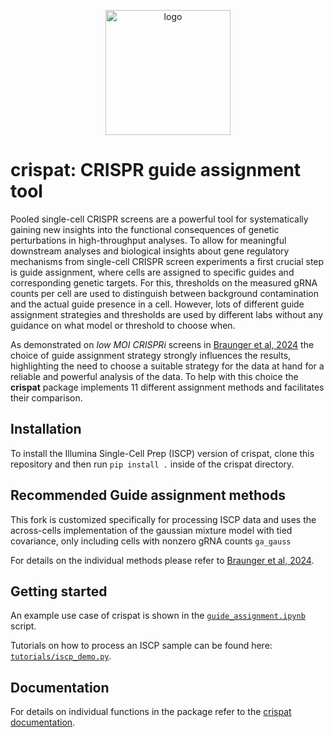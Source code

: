 <p align="center">
    <img src="https://github.com/velten-group/crispat/blob/main/crispat_logo.png" alt="logo" width="200"/>
</p>

# crispat: CRISPR guide assignment tool
Pooled single-cell CRISPR screens are a powerful tool for systematically gaining new insights into the functional consequences of genetic perturbations in high-throughput analyses. To allow for meaningful downstream analyses and biological insights about gene regulatory mechanisms from single-cell CRISPR screen experiments a first crucial step is guide assignment, where cells are assigned to specific guides and corresponding genetic targets. For this, thresholds on the measured gRNA counts per cell are used to distinguish between background contamination and the actual guide presence in a cell. However, lots of different guide assignment strategies and thresholds are used by different labs without any guidance on what model or threshold to choose when. 

As demonstrated on *low MOI CRISPRi* screens in [Braunger et al, 2024](https://academic.oup.com/bioinformatics/article/40/9/btae535/7750392) the choice of guide assignment strategy strongly influences the results, highlighting the need to choose a suitable strategy for the data at hand for a reliable and powerful analysis of the data. To help with this choice the **crispat** package implements 11 different assignment methods and facilitates their comparison. 

## Installation
To install the Illumina Single-Cell Prep (ISCP) version of crispat, clone this repository and then run `pip install .` inside of the crispat directory.

## Recommended Guide assignment methods
This fork is customized specifically for processing ISCP data and uses the across-cells implementation of the gaussian mixture model with tied covariance, only including cells with nonzero gRNA counts `ga_gauss`

For details on the individual methods please refer to [Braunger et al, 2024](https://academic.oup.com/bioinformatics/article/40/9/btae535/7750392).

## Getting started
An example use case of crispat is shown in the [`guide_assignment.ipynb`](tutorial/guide_assignment.ipynb) script. 

Tutorials on how to process an ISCP sample can be found here: [`tutorials/iscp_demo.py`](tutorial/downstream_analyses). 

## Documentation

For details on individual functions in the package refer to the [crispat documentation](https://crispat.readthedocs.io/en/latest/index.html).
